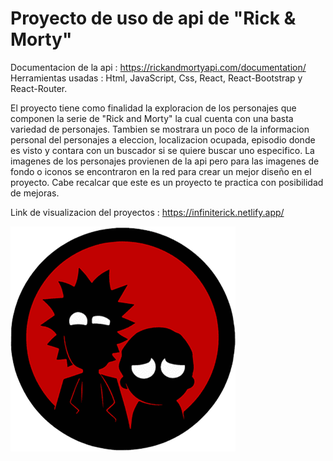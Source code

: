 # Proyecto de uso de api de "Rick & Morty"

Documentacion de la api : https://rickandmortyapi.com/documentation/
Herramientas usadas : Html, JavaScript, Css, React, React-Bootstrap y React-Router.

El proyecto tiene como finalidad la exploracion de los personajes que componen la serie de "Rick and Morty" la cual cuenta con una basta variedad de personajes. Tambien se mostrara un poco de la informacion personal del personajes a eleccion, localizacion ocupada, episodio donde es visto y contara con un buscador si se quiere buscar uno especifico.
La imagenes de los personajes provienen de la api pero para las imagenes de fondo o iconos se encontraron en la red para crear un mejor diseño en el proyecto. Cabe recalcar que este es un proyecto te practica con posibilidad de mejoras.

Link de visualizacion del proyectos : https://infiniterick.netlify.app/

![Logo](./src/assets/Logos/logo1.png)
